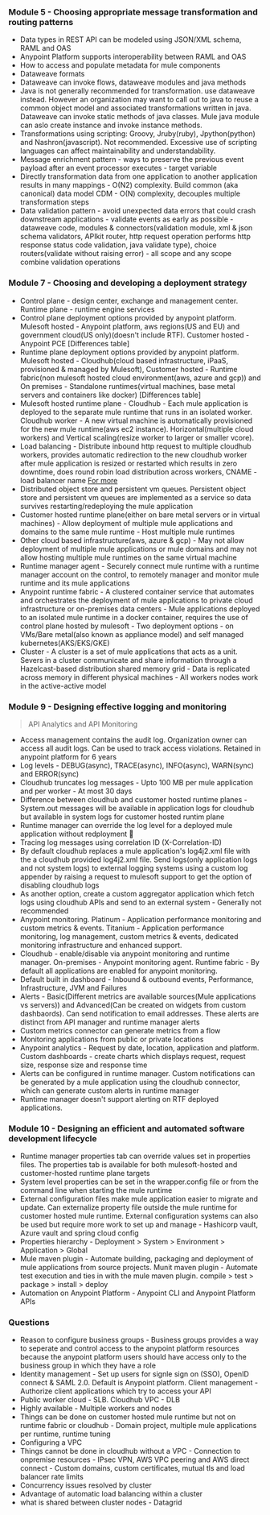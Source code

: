### Module 5 - Choosing appropriate message transformation and routing patterns
 - Data types in REST API can be modeled using JSON/XML schema, RAML and OAS
 - Anypoint Platform supports interoperability between RAML and OAS
 - How to access and populate metadata for mule components
 - Dataweave formats
 - Dataweave can invoke flows, dataweave modules and java methods
 - Java is not generally recommended for transformation. use dataweave instead. However an organization may want to call out to java to reuse a common object model and associated transformations written in java. Dataweave can invoke static methods of java classes. Mule java module can aslo create instance and invoke instance methods.
 - Transformations using scripting: Groovy, Jruby(ruby), Jpython(python) and Nashron(javascript). Not recommended. Excessive use of scripting languages can affect maintainability and understandability.
 - Message enrichment pattern - ways to preserve the previous event payload after an event processor executes - target variable
 - Directly transformation data from one application to another application results in many mappings - O(N2) complexity. Build common (aka canonical) data model CDM - O(N) complexity, decouples multiple transformation steps
 - Data validation pattern - avoid unexpected data errors that could crash downstream applications - validate events as early as possible - dataweave code, modules & connectors(validation module, xml & json schema validators, APIkit router, http request operation performs http response status code validation, java validate type), choice routers(validate without raising error) - all scope and any scope combine validation operations

### Module 7 - Choosing and developing a deployment strategy
 - Control plane - design center, exchange and management center. Runtime plane - runtime engine services
 - Control plane deployment options provided by anypoint platform. Mulesoft hosted - Anypoint platform, aws regions(US and EU) and government cloud(US only)(doesn't include RTF). Customer hosted - Anypoint PCE [Differences table]
 - Runtime plane deployment options provided by anypoint platform. Mulesoft hosted - Cloudhub(cloud based infrastructure, iPaaS, provisioned & managed by Mulesoft), Customer hosted - Runtime fabric(non mulesoft hosted cloud environment(aws, azure and gcp)) and On premises - Standalone runtimes(virtual machines, base metal servers and containers like docker) [Differences table]
 - Mulesoft hosted runtime plane - Cloudhub - Each mule application is deployed to the separate mule runtime that runs in an isolated worker. Cloudhub worker - A new virtual machine is automatically provisioned for the new mule runtime(aws ec2 instance). Horizontal(multiple cloud workers) and Vertical scaling(resize worker to larger or smaller vcore).
 - Load balancing - Distribute inbound http request to multiple cloudhub workers, provides automatic redirection to the new cloudhub worker after mule application is resized or restarted which results in zero downtime, does round robin load distribution across workers, CNAME - load balancer name [For more](https://docs.mulesoft.com/runtime-manager/cloudhub-networking-guide)
 - Distributed object store and persistent vm queues. Persistent object store and persistent vm queues are implemented as a service so data survives restarting/redeploying the mule application
 - Customer hosted runtime plane(either on bare metal servers or in virtual machines) - Allow deployment of multiple mule applications and domains to the same mule runtime - Host multiple mule runtimes
 - Other cloud based infrastructure(aws, azure & gcp) - May not allow deployment of multiple mule applications or mule domains and may not allow hosting multiple mule runtimes on the same virtual machine
 - Runtime manager agent - Securely connect mule runtime with a runtime manager account on the control, to remotely manager and monitor mule runtime and its mule applications
 - Anypoint runtime fabric - A clustered container service that automates and orchestrates the deployment of mule applications to private cloud infrastructure or on-premises data centers - Mule applications deployed to an isolated mule runtime in a docker container, requires the use of control plane hosted by mulesoft - Two deployment options - on VMs/Bare metal(also known as appliance model) and self managed kubernetes(AKS/EKS/GKE)
 - Cluster - A cluster is a set of mule applications that acts as a unit. Severs in a cluster communicate and share information through a Hazelcast-based distribution shared memory grid - Data is replicated across memory in different physical machines - All workers nodes work in the active-active model

### Module 9 - Designing effective logging and monitoring
> API Analytics and API Monitoring
 - Access management contains the audit log. Organization owner can access all audit logs. Can be used to track access violations. Retained in anypoint platform for 6 years
 - Log levels - DEBUG(async), TRACE(async), INFO(async), WARN(sync) and ERROR(sync)
 - Cloudhub truncates log messages - Upto 100 MB per mule application and per worker - At most 30 days
 - Difference between cloudhub and customer hosted runtime planes - System.out messages will be available in application logs for cloudhub but available in system logs for customer hosted runtim plane
 - Runtime manager can override the log level for a deployed mule application without redployment :triangular_flag_on_post:	
 - Tracing log messages using correlation ID (X-Correlation-ID)
 - By default cloudhub replaces a mule application's log4j2.xml file with the a cloudhub provided log4j2.xml file. Send logs(only application logs and not system logs) to external logging systems using a custom log appender by raising a request to mulesoft support to get the option of disabling cloudhub logs
 - As another option, create a custom aggregator application which fetch logs using cloudhub APIs and send to an external system - Generally not recommended
 - Anypoint monitoring. Platinum - Application performance monitoring and custom metrics & events. Titanium - Application performance monitoring, log management, custom metrics & events, dedicated monitoring infrastructure and enhanced support.
 - Cloudhub - enable/disable via anypoint monitoring and runtime manager. On-premises - Anypoint monitoring agent. Runtime fabric - By default all applications are enabled for anypoint monitoring.
 - Default built in dashboard - Inbound & outbound events, Performance, Infrastructure, JVM and Failures
 - Alerts - Basic(Different metrics are available sources(Mule applications vs servers)) and Advanced(Can be created on widgets from custom dashbaords). Can send notification to email addresses. These alerts are distinct from API manager and runtime manager alerts
 - Custom metrics connector can generate metrics from a flow
 - Monitoring applications from public or private locations
 - Anypoint analytics - Request by date, location, application and platform. Custom dashboards - create charts which displays request, request size, response size and response time
 - Alerts can be configured in runtime manager. Custom notifications can be generated by a mule application using the cloudhub connector, which can generate custom alerts in runtime manager
 - Runtime manager doesn't support alerting on RTF deployed applications.

### Module 10 - Designing an efficient and automated software development lifecycle
 - Runtime manager properties tab can override values set in properties files. The properties tab is available for both mulesoft-hosted and customer-hosted runtime plane targets
 - System level properties can be set in the wrapper.config file or from the command line when starting the mule runtime
 - External configuration files make mule application easier to migrate and update. Can externalize property file outside the mule runtime for customer hosted mule runtime. External configuration systems can also be used but require more work to set up and manage - Hashicorp vault, Azure vault and spring cloud config
 - Properties hierarchy - Deployment > System > Environment > Application > Global
 - Mule maven plugin - Automate building, packaging and deployment of mule applications from source projects. Munit maven plugin - Automate test execution and ties in with the mule maven plugin. compile > test > package > install > deploy
 - Automation on Anypoint Platform - Anypoint CLI and Anypoint Platform APIs

### Questions
- Reason to configure business groups - Business groups provides a way to seperate and control access to the anypoint platform resources because the anypoint platform users should have access only to the business group in which they have a role
- Identity management - Set up users for signle sign on (SSO), OpenID connect & SAML 2.0. Default is Anypoint platform. Client management - Authorize client applications which try to access your API
- Public worker cloud - SLB. Cloudhub VPC - DLB
- Highly available - Multiple workers and nodes
- Things can be done on customer hosted mule runtime but not on runtime fabric or cloudhub - Domain project, multiple mule applications per runtime, runtime tuning
- Configuring a VPC
- Things cannot be done in cloudhub without a VPC - Connection to onpremise resources - IPsec VPN, AWS VPC peering and AWS direct connect - Custom domains, custom certificates, mutual tls and load balancer rate limits
- Concurrency issues resolved by cluster
- Advantage of automatic load balancing within a cluster
- what is shared between cluster nodes - Datagrid

